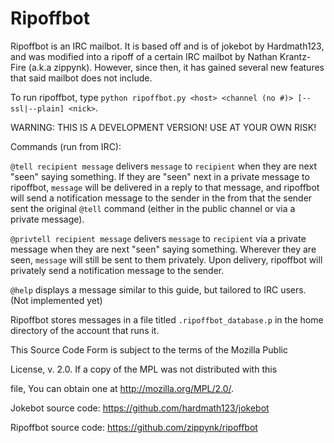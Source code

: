 # Ripoffbot

Ripoffbot is an IRC mailbot. It is based off and is of jokebot by Hardmath123, and was modified into  a ripoff of a certain IRC mailbot by Nathan Krantz-Fire (a.k.a zippynk). However, since then, it has gained several new features that said mailbot does not include.

To run ripoffbot, type `python ripoffbot.py <host> <channel (no #)> [--ssl|--plain] <nick>`.

WARNING: THIS IS A DEVELOPMENT VERSION! USE AT YOUR OWN RISK!


Commands (run from IRC):

`@tell recipient message` delivers `message` to `recipient` when they are next "seen" saying something. If they are "seen" next in a private message to ripoffbot, `message` will be delivered in a reply to that message, and ripoffbot will send a notification message to the sender in the from that the sender sent the original `@tell` command (either in the public channel or via a private message).

`@privtell recipient message` delivers `message` to `recipient` via a private message when they are next "seen" saying something. Wherever they are seen, `message` will still be sent to them privately. Upon delivery, ripoffbot will privately send a notification message to the sender.

`@help` displays a message similar to this guide, but tailored to IRC users. (Not implemented yet)


Ripoffbot stores messages in a file titled `.ripoffbot_database.p` in the home directory of the account that runs it.


This Source Code Form is subject to the terms of the Mozilla Public

License, v. 2.0. If a copy of the MPL was not distributed with this

file, You can obtain one at http://mozilla.org/MPL/2.0/.


Jokebot source code: https://github.com/hardmath123/jokebot

Ripoffbot source code: https://github.com/zippynk/ripoffbot